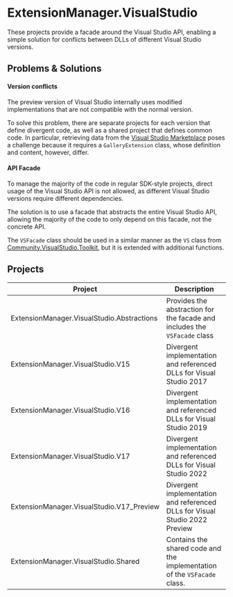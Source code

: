 # ExtensionManager.VisualStudio

These projects provide a facade around the Visual Studio API, enabling a simple solution for conflicts between DLLs of different Visual Studio versions.

## Problems & Solutions

#### Version conflicts

The preview version of Visual Studio internally uses modified implementations that are not compatible with the normal version.

To solve this problem, there are separate projects for each version that define divergent code, as well as a shared project that defines common code.
In particular, retrieving data from the [Visual Studio Marketplace](https://marketplace.visualstudio.com/) poses a challenge because it requires a `GalleryExtension` class,
whose definition and content, however, differ.

#### API Facade

To manage the majority of the code in regular SDK-style projects, direct usage of the Visual Studio API is not allowed,
as different Visual Studio versions require different dependencies.

The solution is to use a facade that abstracts the entire Visual Studio API, allowing the majority of the code to only depend on this facade, not the concrete API.

The `VSFacade` class should be used in a similar manner as the `VS` class from [Community.VisualStudio.Toolkit](https://github.com/VsixCommunity/Community.VisualStudio.Toolkit),
but it is extended with additional functions.

## Projects

| Project | Description |
|---|---|
| ExtensionManager.VisualStudio.Abstractions | Provides the abstraction for the facade and includes the `VSFacade` class |
| ExtensionManager.VisualStudio.V15 | Divergent implementation and referenced DLLs for Visual Studio 2017 |
| ExtensionManager.VisualStudio.V16 | Divergent implementation and referenced DLLs for Visual Studio 2019 |
| ExtensionManager.VisualStudio.V17 | Divergent implementation and referenced DLLs for Visual Studio 2022 |
| ExtensionManager.VisualStudio.V17_Preview | Divergent implementation and referenced DLLs for Visual Studio 2022 Preview |
| ExtensionManager.VisualStudio.Shared | Contains the shared code and the implementation of the `VSFacade` class. |
